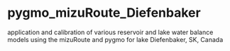 # pygmo_mizuRoute_Diefenbaker
application and calibration of various reservoir and lake water balance models using the mizuRoute and pygmo for lake Diefenbaker, SK, Canada
